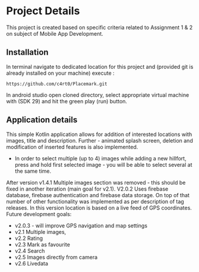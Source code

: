 # Project Details

This project is created based on specific criteria related to Assignment 1 & 2 on subject of Mobile App Development.

## Installation

In terminal navigate to dedicated location for this project and (provided git is already installed on your machine) execute :

```
https://github.com/c4rt0/Placemark.git
```
In android studio open cloned directory, select appropriate virtual machine with (SDK 29) and hit the green play (run) button.

## Application details

This simple Kotlin application allows for addition of interested locations with images, title and description. Further - animated splash screen, deletion and modification of inserted features is also implemented.
* In order to select multiple (up to 4) images while adding a new hillfort, press and hold first selected image - you will be able to select several at the same time.

After version v1.4.1 Multiple images section was removed - this should be fixed in another iteration (main goal for v2.1).
V2.0.2 Uses firebase database, firebase authentication and firebase data storage. On top of that number of other functionality was implemented as per description of tag releases.
In this version location is based on a live feed of GPS coordinates.
Future development goals:
* v2.0.3 - will improve GPS navigation and map settings
* v2.1 Multiple images,
* v2.2 Rating
* v2.3 Mark as favourite
* v2.4 Search
* v2.5 Images directly from camera
* v2.6 Livedata